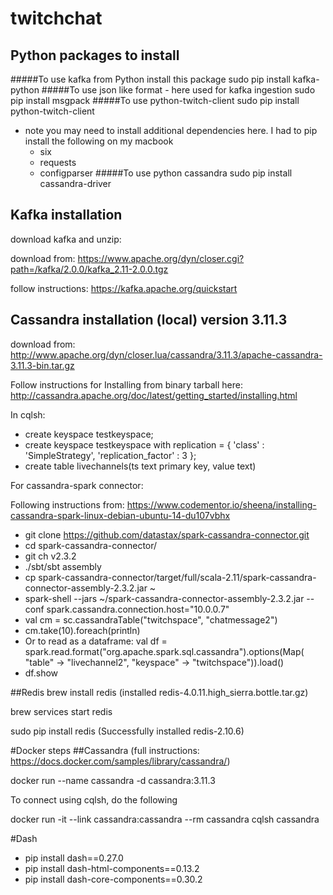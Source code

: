 # twitchchat

## Python packages to install

#####To use kafka from Python install this package
sudo pip install kafka-python
#####To use json like format - here used for kafka ingestion
sudo pip install msgpack
#####To use python-twitch-client
sudo pip install python-twitch-client
- note you may need to install additional dependencies here.
I had to pip install the following on my macbook
    - six
    - requests
    - configparser
#####To use python cassandra
sudo pip install cassandra-driver
    

## Kafka installation
download kafka and unzip:

download from: https://www.apache.org/dyn/closer.cgi?path=/kafka/2.0.0/kafka_2.11-2.0.0.tgz

follow instructions: https://kafka.apache.org/quickstart

## Cassandra installation (local) version 3.11.3
download from: http://www.apache.org/dyn/closer.lua/cassandra/3.11.3/apache-cassandra-3.11.3-bin.tar.gz

Follow instructions for Installing from binary tarball here: http://cassandra.apache.org/doc/latest/getting_started/installing.html

In cqlsh:
- create keyspace testkeyspace;
- create keyspace testkeyspace with replication = { 'class' : 'SimpleStrategy', 'replication_factor' : 3 };
- create table livechannels(ts text primary key, value text)

For cassandra-spark connector:

Following instructions from: https://www.codementor.io/sheena/installing-cassandra-spark-linux-debian-ubuntu-14-du107vbhx

- git clone https://github.com/datastax/spark-cassandra-connector.git
- cd spark-cassandra-connector/
- git ch v2.3.2
- ./sbt/sbt assembly
- cp spark-cassandra-connector/target/full/scala-2.11/spark-cassandra-connector-assembly-2.3.2.jar ~
- spark-shell --jars ~/spark-cassandra-connector-assembly-2.3.2.jar --conf spark.cassandra.connection.host="10.0.0.7"
- val cm = sc.cassandraTable("twitchspace", "chatmessage2")
- cm.take(10).foreach(println)
- Or to read as a dataframe: val df = spark.read.format("org.apache.spark.sql.cassandra").options(Map( "table" -> "livechannel2", "keyspace" -> "twitchspace")).load()
- df.show

##Redis
brew install redis (installed redis-4.0.11.high_sierra.bottle.tar.gz)

brew services start redis

sudo pip install redis (Successfully installed redis-2.10.6)

#Docker steps
##Cassandra
(full instructions: https://docs.docker.com/samples/library/cassandra/)

docker run --name cassandra -d cassandra:3.11.3

To connect using cqlsh, do the following

docker run -it --link cassandra:cassandra --rm cassandra cqlsh cassandra

#Dash
- pip install dash==0.27.0
- pip install dash-html-components==0.13.2
- pip install dash-core-components==0.30.2
